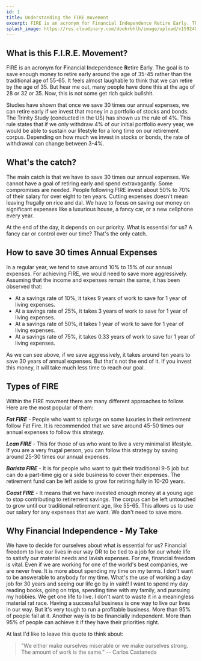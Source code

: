 ```yaml
---
id: 1
title: Understanding the FIRE movement
excerpt: FIRE is an acronym for Financial Independence Retire Early. The goal is to save enough money to retire early around the age of 35-45 rather than the traditional age of 55-65.
splash_image: https://res.cloudinary.com/doohrbhlh/image/upload/v1592485809/virajkhatavkar.com/1-understanding-the-fire-movement-1.jpg
---
```


## What is this F.I.R.E. Movement?

FIRE is an acronym for **F**inancial **I**ndependence **R**etire **E**arly. The goal is to save enough money to retire early around the age of 35-45 rather than the traditional age of 55-65. It feels almost laughable to think that we can retire by the age of 35. But hear me out, many people have done this at the age of 28 or 32 or 35. Now, this is not some get rich quick bullshit. 

Studies have shown that once we save 30 times our annual expenses, we can retire early if we invest that money in a portfolio of stocks and bonds. The Trinity Study (conducted in the US) has shown us the rule of 4%. This rule states that if we only withdraw 4% of our initial portfolio every year, we would be able to sustain our lifestyle for a long time on our retirement corpus. Depending on how much we invest in stocks or bonds, the rate of withdrawal can change between 3-4%.

## What's the catch?

The main catch is that we have to save 30 times our annual expenses. We cannot have a goal of retiring early and spend extravagantly. Some compromises are needed. People following FIRE invest about 50% to 70% of their salary for over eight to ten years. Cutting expenses doesn't mean leaving frugally on rice and dal. We have to focus on saving our money on significant expenses like a luxurious house, a fancy car, or a new cellphone every year.

At the end of the day, it depends on our priority. What is essential for us? A fancy car or control over our time? That's the only catch.

## How to save 30 times Annual Expenses

In a regular year, we tend to save around 10% to 15% of our annual expenses. For achieving FIRE, we would need to save more aggressively. Assuming that the income and expenses remain the same, it has been observed that:

- At a savings rate of 10%, it takes 9 years of work to save for 1 year of living expenses.
- At a savings rate of 25%, it takes 3 years of work to save for 1 year of living expenses.
- At a savings rate of 50%, it takes 1 year of work to save for 1 year of living expenses.
- At a savings rate of 75%, it takes 0.33 years of work to save for 1 year of living expenses.

As we can see above, if we save aggressively, it takes around ten years to save 30 years of annual expenses. But that's not the end of it. If you invest this money, it will take much less time to reach our goal.

## Types of FIRE

Within the FIRE movment there are many different approaches to follow. Here are the most popular of them:

***Fat FIRE*** - People who want to splurge on some luxuries in their retirement follow Fat Fire. It is recommended that we save around 45-50 times our annual expenses to follow this strategy.

***Lean FIRE*** - This for those of us who want to live a very minimalist lifestyle. If you are a very frugal person, you can follow this strategy by saving around 25-30 times our annual expenses.

***Barista FIRE*** - It is for people who want to quit their traditional 9-5 job but can do a part-time gig or a side business to cover their expenses. The retirement fund can be left aside to grow for retiring fully in 10-20 years.

***Coast FIRE*** - It means that we have invested enough money at a young age to stop contributing to retirement savings. The corpus can be left untouched to grow until our traditional retirement age, like 55-65. This allows us to use our salary for any expenses that we want. We don't need to save more.

## Why Financial Independence - My Take

We have to decide for ourselves about what is essential for us? Financial freedom to live our lives in our way OR to be tied to a job for our whole life to satisfy our material needs and lavish expenses. For me, financial freedom is vital. Even if we are working for one of the world's best companies, we are never free. It is more about spending my time on my terms. I don't want to be answerable to anybody for my time. What's the use of working a day job for 30 years and seeing our life go by in vain!! I want to spend my day reading books, going on trips, spending time with my family, and pursuing my hobbies. We get one life to live. I don't want to waste it in a meaningless material rat race. Having a successful business is one way to live our lives in our way. But it's very tough to run a profitable business. More than 95% of people fail at it. Another way is to be financially independent. More than 95% of people can achieve it if they have their priorities right.

At last I'd like to leave this quote to think about:

> "We either make ourselves miserable or we make ourselves strong. The amount of work is the same." -- Carlos Castaneda
